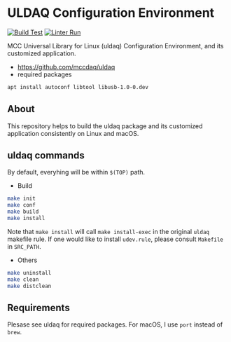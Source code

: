 # ULDAQ Configuration Environment

[![Build Test](https://github.com/jeonghanlee/uldaq-env/actions/workflows/build.yml/badge.svg)](https://github.com/jeonghanlee/uldaq-env/actions/workflows/build.yml)
[![Linter Run](https://github.com/jeonghanlee/uldaq-env/actions/workflows/linter.yml/badge.svg)](https://github.com/jeonghanlee/uldaq-env/actions/workflows/linter.yml)

MCC Universal Library for Linux (uldaq) Configuration Environment, and its customized application.

* https://github.com/mccdaq/uldaq
* required packages

```bash
apt install autoconf libtool libusb-1.0-0.dev
```

## About
This repository helps to build the uldaq package and its customized application consistently on Linux and macOS.

## uldaq commands

By default, everyhing will be within `$(TOP)` path.

* Build

```bash
make init
make conf
make build
make install
```

Note that `make install` will call `make install-exec` in the original `uldaq` makefile rule. If one would like to install `udev.rule`, please consult `Makefile` in `SRC_PATH`.

* Others

```bash
make uninstall
make clean
make distclean
```

## Requirements

Plesase see uldaq for required packages. For macOS, I use `port` instead of `brew`.
